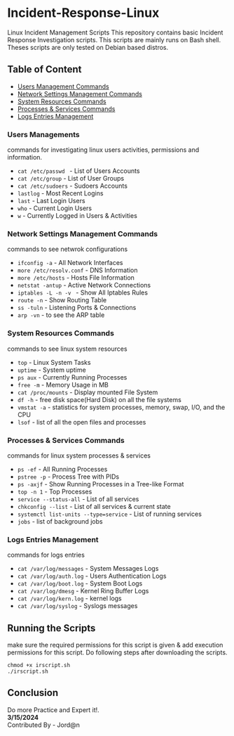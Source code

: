 # Incident-Response-Linux
Linux Incident Management Scripts
This repository contains basic Incident Response Investigation scripts. This scripts are mainly runs on Bash shell. Theses scripts are only tested on Debian based distros.

## Table of Content
- [Users Management Commands](#users-managemen)
- [Network Settings Management Commands](#network-setting)
- [System Resources Commands](##system)
- [Processes & Services Commands](##procsess)
- [Logs Entries Management](##logs)

### Users Managements
commands for investigating linux users activities, permissions and information.
- `cat /etc/passwd ` - List of Users Accounts
- `cat /etc/group` - List of User Groups
- `cat /etc/sudoers` - Sudoers Accounts
- `lastlog` - Most Recent Logins
- `last` - Last Login Users
- `who` - Current Login Users
- `w` - Currently Logged in Users & Activities

### Network Settings Management Commands
commands to see netwrok configurations 
- `ifconfig -a` - All Network Interfaces
- `more /etc/resolv.conf` - DNS Information
- `more /etc/hosts` - Hosts File Information
- `netstat -antup` - Active Network Connections
- `iptables -L -n -v ` - Show All Iptables Rules
- `route -n` - Show Routing Table
- `ss -tuln` - Listening Ports & Connections
- `arp -vn` - to see the ARP table

### System Resources Commands
commands to see linux system resources 
- `top` - Linux System Tasks
- `uptime` - System uptime
- `ps aux` - Currently Running Processes
- `free -m` - Memory Usage in MB
- `cat /proc/mounts` - Display mounted File System
- `df -h` - free disk space(Hard Disk) on all the file systems
- `vmstat -a` - statistics for system processes, memory, swap, I/O, and the CPU
- `lsof` - list of all the open files and processes

### Processes & Services Commands
commands for linux system processes & services
- `ps -ef` - All Running Processes
- `pstree -p` - Process Tree with PIDs
- `ps -axjf` - Show Running Processes in a Tree-like Format
- `top -n 1` - Top Processes
- `service --status-all` - List of all services
- `chkconfig --list` - List of all services & current state
- `systemctl list-units --type=service` - List of running services
- `jobs` - list of background jobs

### Logs Entries Management
commands for logs entries
- `cat /var/log/messages` - System Messages Logs
- `cat /var/log/auth.log` - Users Authentication Logs
- `cat /var/log/boot.log` - System Boot Logs
- `cat /var/log/dmesg` - Kernel Ring Buffer Logs
- `cat /var/log/kern.log` - kernel logs
- `cat /var/log/syslog` - Syslogs messages

## Running the Scripts
make sure the required permissions for this script is given & add execution permissions for this script. Do following steps after downloading the scripts.
```
chmod +x irscript.sh
./irscript.sh
```

## Conclusion 

Do more Practice and Expert it!. <br>
**3/15/2024** <br>
Contributed By - Jord@n
